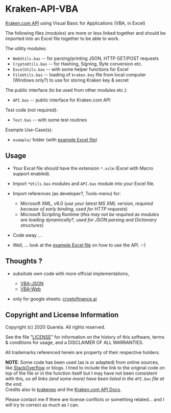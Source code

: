Kraken-API-VBA
==============

[Kraken.com API](https://www.kraken.com/features/api) using Visual Basic for Applications (VBA, in Excel)

The following files (_modules_) are more or less linked together and should be imported into an Excel file together to be able to work.

The utility modules:

- `WebUtils.bas` -- for parsing/printing JSON, HTTP GET/POST requests
- `CryptoUtils.bas` -- for Hashing, Signing, Byte conversion etc.
- `ExcelUtils.bas` -- with some helper functions for Excel
- `FileUtils.bas` -- loading of `kraken.key` file from local computer (Windows only?) to use for storing Kraken key & secret

The public interface (to be used from other modules etc.):

- `API.bas` -- public interface for Kraken.com API

Test code (not required):

- `Test.bas` -- with some test routines

Example Use-Case(s):

- `example/` folder (with [example Excel file](https://github.com/Querela/Kraken-API-VBA/raw/master/example/Kraken.xlsm))


Usage
-----

- Your Excel file should have the extension `*.xslm` (Excel with Macro support enabled).
- Import `*Utils.bas` modules and `API.bas` module into your Excel file.  
- Import references (as developer?, Tools-menu) for:

  - Microsoft XML, v6.0  (_use your latest MS XML version, required because of early binding, used for HTTP requests_)
  - Microsoft Scripting Runtime  (_this may not be required as modules are loading dynamically?, used for JSON parsing and Dictionary structures_)
  
- Code away ...
- Well, ... look at the [example Excel file](https://github.com/Querela/Kraken-API-VBA/raw/master/example/Kraken.xlsm) on how to use the API. :-)


Thoughts ?
----------

- subsitute *own* code with more official implementations,

  - [VBA-JSON](https://github.com/VBA-tools/VBA-JSON)
  - [VBA-Web](https://github.com/VBA-tools/VBA-Web)
  
- only for google sheets: [cryptofinance.ai](https://github.com/cryptofinance-ai/cryptofinance-google-sheets-add-on#how-to-install)


Copyright and License Information
---------------------------------

Copyright (c) 2020 Querela.  All rights reserved.

See the file "[LICENSE](https://github.com/Querela/Kraken-API-VBA/blob/master/LICENSE)" for information on the history of this software, terms &
conditions for usage, and a DISCLAIMER OF ALL WARRANTIES.

All trademarks referenced herein are property of their respective holders.

**NOTE**: Some code has been used (as is or adapted) from online sources, like [StackOverflow](https://stackoverflow.com/) or blogs.
I tried to include the link to the original code on top of the file or in the function itself but I may have not been consistent with this, _so all links (and some more) have been listed in the `API.bas` file at the end._  
Credits also to [krakenex](https://github.com/veox/python3-krakenex) and the [Kraken.com API Docs](https://www.kraken.com/features/api).

Please contact me if there are license conflicts or something related... and I will try to correct as much as I can.

